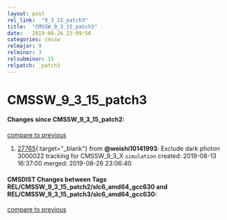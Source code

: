 ```yaml
---
layout: post
rel_link:  "9_3_15_patch3"
title:  "CMSSW_9_3_15_patch3"
date:   2019-08-26 23:09:56
categories: cmssw
relmajor: 9
relminor: 3
relsubminor: 15
relpatch: _patch3
---
```


# CMSSW_9_3_15_patch3
#### Changes since CMSSW_9_3_15_patch2:
[compare to previous](https://github.com/cms-sw/cmssw/compare/CMSSW_9_3_15_patch2...CMSSW_9_3_15_patch3)



1. [27765](http://github.com/cms-sw/cmssw/pull/27765){:target="_blank"}  from **@weishi10141993**: Exclude dark photon 3000022 tracking for CMSSW_9_3_X `simulation`  created: 2019-08-13 16:37:00 merged: 2019-08-26 23:06:40



#### CMSDIST Changes between Tags REL/CMSSW_9_3_15_patch2/slc6_amd64_gcc630 and REL/CMSSW_9_3_15_patch3/slc6_amd64_gcc630:
[compare to previous](https://github.com/cms-sw/cmsdist/compare/REL/CMSSW_9_3_15_patch2/slc6_amd64_gcc630...REL/CMSSW_9_3_15_patch3/slc6_amd64_gcc630)


